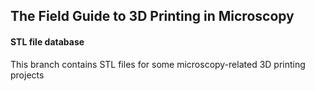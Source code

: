## The Field Guide to 3D Printing in Microscopy
#### STL file database

This branch contains STL files for some microscopy-related 3D printing projects
